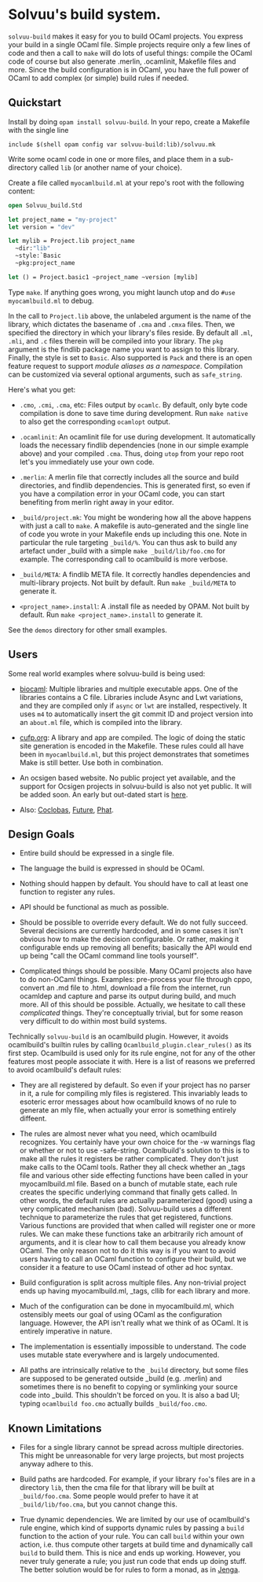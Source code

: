 # Solvuu's build system.

`solvuu-build` makes it easy for you to build OCaml projects. You
express your build in a single OCaml file. Simple projects require
only a few lines of code and then a call to `make` will do lots of
useful things: compile the OCaml code of course but also generate
.merlin, .ocamlinit, Makefile files and more. Since the build
configuration is in OCaml, you have the full power of OCaml to add
complex (or simple) build rules if needed.

## Quickstart
Install by doing `opam install solvuu-build`. In your repo, create a
Makefile with the single line

```make
include $(shell opam config var solvuu-build:lib)/solvuu.mk
```

Write some ocaml code in one or more files, and place them in a
sub-directory called `lib` (or another name of your choice).

Create a file called `myocamlbuild.ml` at your repo's root with the
following content:

```ocaml
open Solvuu_build.Std

let project_name = "my-project"
let version = "dev"

let mylib = Project.lib project_name
  ~dir:"lib"
  ~style:`Basic
  ~pkg:project_name

let () = Project.basic1 ~project_name ~version [mylib]
```

Type `make`. If anything goes wrong, you might launch utop and do
`#use myocamlbuild.ml` to debug.

In the call to `Project.lib` above, the unlabeled argument is the name
of the library, which dictates the basename of `.cma` and `.cmxa`
files. Then, we specified the directory in which your library's files
reside. By default all `.ml`, `.mli`, and `.c` files therein will be
compiled into your library. The `pkg` argument is the findlib package
name you want to assign to this library. Finally, the style is set to
`Basic`. Also supported is `Pack` and there is an open feature request
to support _module aliases as a namespace_. Compilation can be
customized via several optional arguments, such as `safe_string`.

Here's what you get:

- `.cmo`, `.cmi`, `.cma`, etc: Files output by `ocamlc`. By default,
  only byte code compilation is done to save time during
  development. Run `make native` to also get the corresponding
  `ocamlopt` output.

- `.ocamlinit`: An ocamlinit file for use during development. It
  automatically loads the necessary findlib dependencies (none in our
  simple example above) and your compiled `.cma`. Thus, doing `utop`
  from your repo root let's you immediately use your own code.

- `.merlin`: A merlin file that correctly includes all the source and
  build directories, and findlib dependencies. This is generated
  first, so even if you have a compilation error in your OCaml code,
  you can start benefiting from merlin right away in your editor.

- `_build/project.mk`: You might be wondering how all the above
  happens with just a call to `make`. A makefile is auto-generated and
  the single line of code you wrote in your Makefile ends up including
  this one. Note in particular the rule targeting `_build/%`. You can
  thus ask to build any artefact under _build with a simple `make
  _build/lib/foo.cmo` for example. The corresponding call to
  ocamlbuild is more verbose.

- `_build/META`: A findlib META file. It correctly handles
  dependencies and multi-library projects. Not built by default. Run
  `make _build/META` to generate it.

- `<project_name>.install`: A .install file as needed by OPAM. Not
  built by default. Run `make <project_name>.install` to generate it.

See the `demos` directory for other small examples.

## Users
Some real world examples where solvuu-build is being used:

- [biocaml](https://github.com/biocaml/biocaml/): Multiple libraries
  and multiple executable apps. One of the libraries contains a C
  file. Libraries include Async and Lwt variations, and they are
  compiled only if `async` or `lwt` are installed, respectively. It
  uses `m4` to automatically insert the git commit ID and project
  version into an `about.ml` file, which is compiled into the library.

- [cufp.org](https://github.com/CUFP/cufp.org): A library and app are
  compiled. The logic of doing the static site generation is encoded
  in the Makefile. These rules could all have been in
  `myocamlbuild.ml`, but this project demonstrates that sometimes Make
  is still better. Use both in combination.

- An ocsigen based website. No public project yet available, and the
  support for Ocsigen projects in solvuu-build is also not yet
  public. It will be added soon. An early but out-dated start is
  [here](https://github.com/agarwal/eliom-site-build).

- Also: [Coclobas](https://github.com/hammerlab/coclobas),
  [Future](https://github.com/solvuu/future),
  [Phat](https://github.com/solvuu/phat).


## Design Goals

- Entire build should be expressed in a single file.

- The language the build is expressed in should be OCaml.

- Nothing should happen by default. You should have to call at least
  one function to register any rules.

- API should be functional as much as possible.

- Should be possible to override every default. We do not fully
  succeed. Several decisions are currently hardcoded, and in some
  cases it isn't obvious how to make the decision configurable. Or
  rather, making it configurable ends up removing all benefits;
  basically the API would end up being "call the OCaml command line
  tools yourself".

- Complicated things should be possible. Many OCaml projects also have
  to do non-OCaml things. Examples: pre-process your file through
  cppo, convert an .md file to .html, download a file from the
  internet, run ocamldep and capture and parse its output during
  build, and much more. All of this should be possible. Actually, we
  hesitate to call these _complicated_ things. They're conceptually
  trivial, but for some reason very difficult to do within most build
  systems.

Technically `solvuu-build` is an ocamlbuild plugin. However, it avoids
ocamlbuild's builtin rules by calling
`Ocamlbuild_plugin.clear_rules()` as its first step. Ocamlbuild is
used only for its rule engine, not for any of the other features most
people associate it with. Here is a list of reasons we preferred to
avoid ocamlbuild's default rules:

- They are all registered by default. So even if your project has no
  parser in it, a rule for compiling mly files is registered. This
  invariably leads to esoteric error messages about how ocamlbuild
  knows of no rule to generate an mly file, when actually your error
  is something entirely diffeent.

- The rules are almost never what you need, which ocamlbuild
  recognizes. You certainly have your own choice for the -w warnings
  flag or whether or not to use -safe-string. Ocamlbuild's solution to
  this is to make all the rules it registers be rather
  complicated. They don't just make calls to the OCaml tools. Rather
  they all check whether an _tags file and various other side
  effecting functions have been called in your myocamlbuild.ml
  file. Based on a bunch of mutable state, each rule creates the
  specific underlying command that finally gets called. In other
  words, the default rules are actually parameterized (good) using a
  very complicated mechanism (bad). Solvuu-build uses a different
  technique to parameterize the rules that get registered,
  functions. Various functions are provided that when called will
  register one or more rules. We can make these functions take an
  arbitrarily rich amount of arguments, and it is clear how to call
  them because you already know OCaml. The only reason not to do it
  this way is if you want to avoid users having to call an OCaml
  function to configure their build, but we consider it a feature to
  use OCaml instead of other ad hoc syntax.

- Build configuration is split across multiple files. Any non-trivial
  project ends up having myocamlbuild.ml, _tags, cllib for each
  library and more.

- Much of the configuration can be done in myocamlbuild.ml, which
  ostensibly meets our goal of using OCaml as the configuration
  language. However, the API isn't really what we think of as
  OCaml. It is entirely imperative in nature.

- The implementation is essentially impossible to understand. The code
  uses mutable state everywhere and is largely undocumented.

- All paths are intrinsically relative to the `_build` directory, but
  some files are supposed to be generated outside _build
  (e.g. .merlin) and sometimes there is no benefit to copying or
  symlinking your source code into _build. This shouldn't be forced on
  you. It is also a bad UI; typing `ocamlbuild foo.cmo` actually
  builds `_build/foo.cmo`.


## Known Limitations

- Files for a single library cannot be spread across multiple
  directories. This might be unreasonable for very large projects, but
  most projects anyway adhere to this.

- Build paths are hardcoded. For example, if your library `foo`'s
  files are in a directory `lib`, then the cma file for that library
  will be built at `_build/foo.cma`. Some people would prefer to have
  it at `_build/lib/foo.cma`, but you cannot change this.

- True dynamic dependencies. We are limited by our use of ocamlbuild's
  rule engine, which kind of supports dynamic rules by passing a
  `build` function to the action of your rule. You can call `build`
  within your own action, i.e. thus compute other targets at build
  time and dynamically call `build` to build them. This is nice and
  ends up working. However, you never truly generate a rule; you just
  run code that ends up doing stuff. The better solution would be for
  rules to form a monad, as in
  [Jenga](https://github.com/janestreet/jenga).
